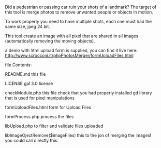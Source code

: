 Did a pedestrian or passing car ruin your shots of a landmark? 
The target of this tool is merge photos to remove unwanted people or objects in motion.

To work properly you need to have multiple shots, each one must had the same size,  jpeg 24 bit.
 
This tool create an image with all pixel that are shared in all images (automatically removing the moving objects).

a demo with html upload form is supplied,
you can find it live here:
http://www.scrocconi.it/phpPhotosMerger/formUploadFiles.html


file Contents:

README.md
	this file

LICENSE
	gpl 3.0 license

checkModule.php
	this file check that you had properly installed gd library that is used for pixel manipulations

formUploadFiles.html
	form for Upload Files

formProcess.php
	process the files

libUpload.php
	to filter and validate files uploaded

libImageOjectRemove($imageFiles) 
	this to the jon of merging the images!
	you could call directly this.
